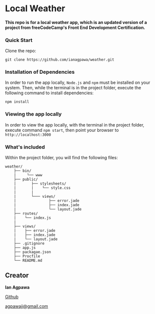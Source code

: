 # Local Weather

#### This repo is for a local weather app, which is an updated version of a project from freeCodeCamp's Front End Development Certification.


### Quick Start
Clone the repo:
```
git clone https://github.com/ianagpawa/weather.git
```

### Installation of Dependencies
In order to run the app locally, `Node.js` and `npm` must be installed on your system.  Then, while the terminal is in the project folder, execute the following command to install dependencies:
```
npm install
```

### Viewing the app locally
In order to view the app locally, with the terminal in the project folder, execute command `npm start`, then point your browser to `http://localhost:3000`



### What's included
Within the project folder, you will find the following files:

```
weather/
    ├── bin/
    |     └── www
    ├── public/
    |       ├── stylesheets/
    |       |    └── style.css
    |       |
    |       └─── views/
    |               ├── error.jade
    |               ├── index.jade
    |               └── layout.jade
    ├── routes/
    |    └── index.js
    |
    ├── views/
    |    ├── error.jade
    |    ├── index.jade
    |    └── layout.jade
    ├── .gitignore
    ├── app.js
    ├── packagae.json
    ├── Procfile
    └── README.md
```

## Creator

**Ian Agpawa**


[Github](https://github.com/ianagpawa)

 agpawaji@gmail.com
